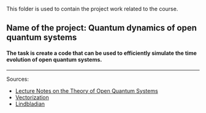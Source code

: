 This folder is used to contain the project work related to the course. 

## Name of the project: Quantum dynamics of open quantum systems

#### The task is create a code that can be used to efficiently simulate the time evolution of open quantum systems. 
___
Sources: 
- [Lecture Notes on the Theory of Open Quantum Systems](https://arxiv.org/abs/1902.00967/)
- [Vectorization](https://en.wikipedia.org/wiki/Vectorization_(mathematics))
- [Lindbladian](https://en.wikipedia.org/wiki/Lindbladian)
